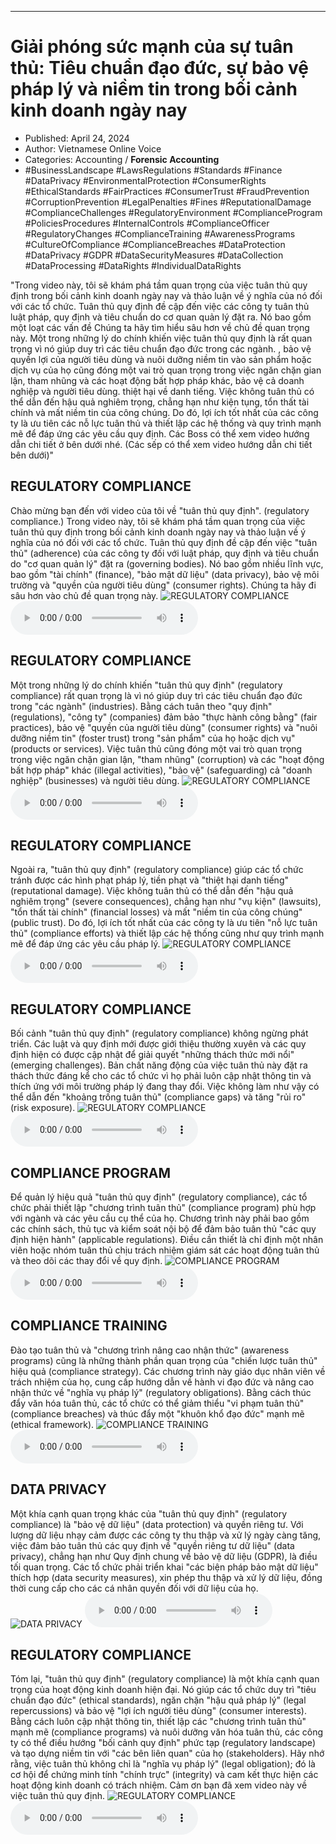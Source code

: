 
---

# Giải phóng sức mạnh của sự tuân thủ: Tiêu chuẩn đạo đức, sự bảo vệ pháp lý và niềm tin trong bối cảnh kinh doanh ngày nay

- Published: April 24, 2024
- Author: Vietnamese Online Voice
- Categories: Accounting / **Forensic Accounting**
- #BusinessLandscape #LawsRegulations #Standards #Finance #DataPrivacy #EnvironmentalProtection #ConsumerRights #EthicalStandards #FairPractices #ConsumerTrust #FraudPrevention #CorruptionPrevention #LegalPenalties #Fines #ReputationalDamage #ComplianceChallenges #RegulatoryEnvironment #ComplianceProgram #PoliciesProcedures #InternalControls #ComplianceOfficer #RegulatoryChanges #ComplianceTraining #AwarenessPrograms #CultureOfCompliance #ComplianceBreaches #DataProtection #DataPrivacy #GDPR #DataSecurityMeasures #DataCollection #DataProcessing #DataRights #IndividualDataRights

"Trong video này, tôi sẽ khám phá tầm quan trọng của việc tuân thủ quy định trong bối cảnh kinh doanh ngày nay và thảo luận về ý nghĩa của nó đối với các tổ chức. Tuân thủ quy định đề cập đến việc các công ty tuân thủ luật pháp, quy định và tiêu chuẩn do cơ quan quản lý đặt ra. Nó bao gồm một loạt các vấn đề Chúng ta hãy tìm hiểu sâu hơn về chủ đề quan trọng này. Một trong những lý do chính khiến việc tuân thủ quy định là rất quan trọng vì nó giúp duy trì các tiêu chuẩn đạo đức trong các ngành. , bảo vệ quyền lợi của người tiêu dùng và nuôi dưỡng niềm tin vào sản phẩm hoặc dịch vụ của họ cũng đóng một vai trò quan trọng trong việc ngăn chặn gian lận, tham nhũng và các hoạt động bất hợp pháp khác, bảo vệ cả doanh nghiệp và người tiêu dùng. thiệt hại về danh tiếng. Việc không tuân thủ có thể dẫn đến hậu quả nghiêm trọng, chẳng hạn như kiện tụng, tổn thất tài chính và mất niềm tin của công chúng. Do đó, lợi ích tốt nhất của các công ty là ưu tiên các nỗ lực tuân thủ và thiết lập các hệ thống và quy trình mạnh mẽ để đáp ứng các yêu cầu quy định. Các Boss có thể xem video hướng dẫn chi tiết ở bên dưới nhé. (Các sếp có thể xem video hướng dẫn chi tiết bên dưới)"


## REGULATORY COMPLIANCE

Chào mừng bạn đến với video của tôi về "tuân thủ quy định". (regulatory compliance.) Trong video này, tôi sẽ khám phá tầm quan trọng của việc tuân thủ quy định trong bối cảnh kinh doanh ngày nay và thảo luận về ý nghĩa của nó đối với các tổ chức. Tuân thủ quy định đề cập đến việc "tuân thủ" (adherence) của các công ty đối với luật pháp, quy định và tiêu chuẩn do "cơ quan quản lý" đặt ra (governing bodies). Nó bao gồm nhiều lĩnh vực, bao gồm "tài chính" (finance), "bảo mật dữ liệu" (data privacy), bảo vệ môi trường và "quyền của người tiêu dùng" (consumer rights). Chúng ta hãy đi sâu hơn vào chủ đề quan trọng này.
![REGULATORY COMPLIANCE](https://http-archiver-apis-production-80.schnworks.com/storage/images/transitions/2024-04-24/transition--584718602-Montserrat-Medium-9C27B0.jpg)
<audio controls>
    <source src="https://http-archiver-apis-production-80.schnworks.com/storage/audio/file-17157692422.mp3" type="audio/mpeg">
</audio>



## REGULATORY COMPLIANCE

Một trong những lý do chính khiến "tuân thủ quy định" (regulatory compliance) rất quan trọng là vì nó giúp duy trì các tiêu chuẩn đạo đức trong "các ngành" (industries). Bằng cách tuân theo "quy định" (regulations), "công ty" (companies) đảm bảo "thực hành công bằng" (fair practices), bảo vệ "quyền của người tiêu dùng" (consumer rights) và "nuôi dưỡng niềm tin" (foster trust) trong "sản phẩm" của họ hoặc dịch vụ" (products or services). Việc tuân thủ cũng đóng một vai trò quan trọng trong việc ngăn chặn gian lận, "tham nhũng" (corruption) và các "hoạt động bất hợp pháp" khác (illegal activities), "bảo vệ" (safeguarding) cả "doanh nghiệp" (businesses) và người tiêu dùng.
![REGULATORY COMPLIANCE](https://http-archiver-apis-production-80.schnworks.com/storage/images/transitions/2024-04-24/transition--5370641513-Montserrat-ExtraBold-9C27B0.jpg)
<audio controls>
    <source src="https://http-archiver-apis-production-80.schnworks.com/storage/audio/file-24268378118.mp3" type="audio/mpeg">
</audio>



## REGULATORY COMPLIANCE

Ngoài ra, "tuân thủ quy định" (regulatory compliance) giúp các tổ chức tránh được các hình phạt pháp lý, tiền phạt và "thiệt hại danh tiếng" (reputational damage). Việc không tuân thủ có thể dẫn đến "hậu quả nghiêm trọng" (severe consequences), chẳng hạn như "vụ kiện" (lawsuits), "tổn thất tài chính" (financial losses) và mất "niềm tin của công chúng" (public trust). Do đó, lợi ích tốt nhất của các công ty là ưu tiên "nỗ lực tuân thủ" (compliance efforts) và thiết lập các hệ thống cũng như quy trình mạnh mẽ để đáp ứng các yêu cầu pháp lý.
![REGULATORY COMPLIANCE](https://http-archiver-apis-production-80.schnworks.com/storage/images/transitions/2024-04-24/transition-12337327334-Montserrat-Bold-9C27B0.jpg)
<audio controls>
    <source src="https://http-archiver-apis-production-80.schnworks.com/storage/audio/file-31778455703.mp3" type="audio/mpeg">
</audio>



## REGULATORY COMPLIANCE

Bối cảnh "tuân thủ quy định" (regulatory compliance) không ngừng phát triển. Các luật và quy định mới được giới thiệu thường xuyên và các quy định hiện có được cập nhật để giải quyết "những thách thức mới nổi" (emerging challenges). Bản chất năng động của việc tuân thủ này đặt ra thách thức đáng kể cho các tổ chức vì họ phải luôn cập nhật thông tin và thích ứng với môi trường pháp lý đang thay đổi. Việc không làm như vậy có thể dẫn đến "khoảng trống tuân thủ" (compliance gaps) và tăng "rủi ro" (risk exposure).
![REGULATORY COMPLIANCE](https://http-archiver-apis-production-80.schnworks.com/storage/images/transitions/2024-04-24/transition--11493805715-Montserrat-Black-1A237E.jpg)
<audio controls>
    <source src="https://http-archiver-apis-production-80.schnworks.com/storage/audio/file-11196743774.mp3" type="audio/mpeg">
</audio>



## COMPLIANCE PROGRAM

Để quản lý hiệu quả "tuân thủ quy định" (regulatory compliance), các tổ chức phải thiết lập "chương trình tuân thủ" (compliance program) phù hợp với ngành và các yêu cầu cụ thể của họ. Chương trình này phải bao gồm các chính sách, thủ tục và kiểm soát nội bộ để đảm bảo tuân thủ "các quy định hiện hành" (applicable regulations). Điều cần thiết là chỉ định một nhân viên hoặc nhóm tuân thủ chịu trách nhiệm giám sát các hoạt động tuân thủ và theo dõi các thay đổi về quy định.
![COMPLIANCE PROGRAM](https://http-archiver-apis-production-80.schnworks.com/storage/images/transitions/2024-04-24/transition-63424788848-Montserrat-SemiBold-1A237E.jpg)
<audio controls>
    <source src="https://http-archiver-apis-production-80.schnworks.com/storage/audio/file-11041916672.mp3" type="audio/mpeg">
</audio>



## COMPLIANCE TRAINING

Đào tạo tuân thủ và "chương trình nâng cao nhận thức" (awareness programs) cũng là những thành phần quan trọng của "chiến lược tuân thủ" hiệu quả (compliance strategy). Các chương trình này giáo dục nhân viên về trách nhiệm của họ, cung cấp hướng dẫn về hành vi đạo đức và nâng cao nhận thức về "nghĩa vụ pháp lý" (regulatory obligations). Bằng cách thúc đẩy văn hóa tuân thủ, các tổ chức có thể giảm thiểu "vi phạm tuân thủ" (compliance breaches) và thúc đẩy một "khuôn khổ đạo đức" mạnh mẽ (ethical framework).
![COMPLIANCE TRAINING](https://http-archiver-apis-production-80.schnworks.com/storage/images/transitions/2024-04-24/transition--203570377-Montserrat-SemiBold-7B1FA2.jpg)
<audio controls>
    <source src="https://http-archiver-apis-production-80.schnworks.com/storage/audio/file-294855873.mp3" type="audio/mpeg">
</audio>



## DATA PRIVACY

Một khía cạnh quan trọng khác của "tuân thủ quy định" (regulatory compliance) là "bảo vệ dữ liệu" (data protection) và quyền riêng tư. Với lượng dữ liệu nhạy cảm được các công ty thu thập và xử lý ngày càng tăng, việc đảm bảo tuân thủ các quy định về "quyền riêng tư dữ liệu" (data privacy), chẳng hạn như Quy định chung về bảo vệ dữ liệu (GDPR), là điều tối quan trọng. Các tổ chức phải triển khai "các biện pháp bảo mật dữ liệu" thích hợp (data security measures), xin phép thu thập và xử lý dữ liệu, đồng thời cung cấp cho các cá nhân quyền đối với dữ liệu của họ.
![DATA PRIVACY](https://http-archiver-apis-production-80.schnworks.com/storage/images/transitions/2024-04-24/transition--6390128171-Montserrat-ExtraBold-880E4F.jpg)
<audio controls>
    <source src="https://http-archiver-apis-production-80.schnworks.com/storage/audio/file-16497826512.mp3" type="audio/mpeg">
</audio>



## REGULATORY COMPLIANCE

Tóm lại, "tuân thủ quy định" (regulatory compliance) là một khía cạnh quan trọng của hoạt động kinh doanh hiện đại. Nó giúp các tổ chức duy trì "tiêu chuẩn đạo đức" (ethical standards), ngăn chặn "hậu quả pháp lý" (legal repercussions) và bảo vệ "lợi ích người tiêu dùng" (consumer interests). Bằng cách luôn cập nhật thông tin, thiết lập các "chương trình tuân thủ" mạnh mẽ (compliance programs) và nuôi dưỡng văn hóa tuân thủ, các công ty có thể điều hướng "bối cảnh quy định" phức tạp (regulatory landscape) và tạo dựng niềm tin với "các bên liên quan" của họ (stakeholders). Hãy nhớ rằng, việc tuân thủ không chỉ là "nghĩa vụ pháp lý" (legal obligation); đó là cơ hội để chứng minh tính "chính trực" (integrity) và cam kết thực hiện các hoạt động kinh doanh có trách nhiệm. Cảm ơn bạn đã xem video này về việc tuân thủ quy định.
![REGULATORY COMPLIANCE](https://http-archiver-apis-production-80.schnworks.com/storage/images/transitions/2024-04-24/transition-54332547320-Montserrat-Black-283593.jpg)
<audio controls>
    <source src="https://http-archiver-apis-production-80.schnworks.com/storage/audio/file-42652666997.mp3" type="audio/mpeg">
</audio>

